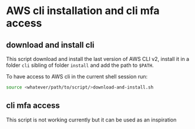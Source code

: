 # AWS cli installation and cli mfa access

## download and install cli

This script download and install the last version of AWS CLI v2, install it in a folder `cli` sibling of folder `install` and add the path to `$PATH`.

To have access to AWS cli in the current shell session run:	

```sh
source <whatever/path/to/script/>download-and-install.sh
```



## cli mfa access

This script is not working currently but it can be used as an inspiration
